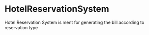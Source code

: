 # HotelReservationSystem
Hotel Reservation System is ment for generating the bill according to reservation type
